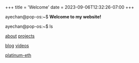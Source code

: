 +++
title = 'Welcome'
date = 2023-09-06T12:32:26-07:00
+++

ayechan@pop-os:~$ **Welcome to my website!**

ayechan@pop-os:~$ ls

[about](./about-landing-page) [projects](./project-landing-page)

[blog](./blog-landing-page) [videos](video-landing-page)

[platinum-eth](./platinum-eth-landing-page)
